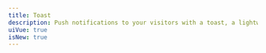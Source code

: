 ```yaml
---
title: Toast
description: Push notifications to your visitors with a toast, a lightweight and easily customizable alert message.
uiVue: true
isNew: true
---
```


<code-editor resource-folder="toast" resource-name="status" class="mb-lg"></code-editor>
<code-editor resource-folder="toast" resource-name="close" class="mb-lg"></code-editor>
<code-editor resource-folder="toast" resource-name="content" class="mb-lg"></code-editor>
